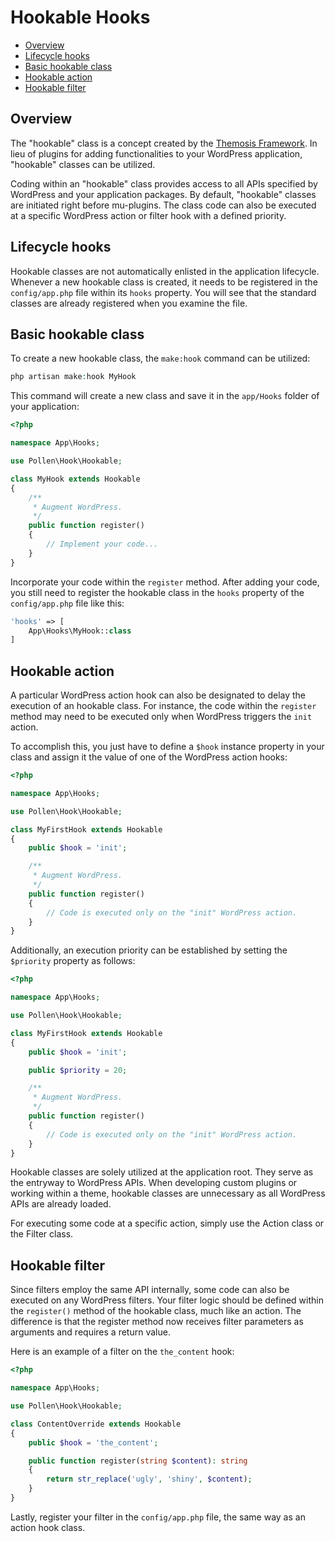 Hookable Hooks
==================

- [Overview](#overview)
- [Lifecycle hooks](#lifecycle-hooks)
- [Basic hookable class](#basic-hookable-class)
- [Hookable action](#hookable-action)
- [Hookable filter](#hookable-filter)

Overview
--------

The "hookable" class is a concept created by the [Themosis Framework](https://framework.themosis.com). In lieu of plugins for adding functionalities to your WordPress application, "hookable" classes can be utilized.

Coding within an "hookable" class provides access to all APIs specified by WordPress and your application packages. By default, "hookable" classes are initiated right before mu-plugins. The class code can also be executed at a specific WordPress action or filter hook with a defined priority.

Lifecycle hooks
-------------------

Hookable classes are not automatically enlisted in the application lifecycle. Whenever a new hookable class is created, it needs to be registered in the `config/app.php` file within its `hooks` property. You will see that the standard classes are already registered when you examine the file.

Basic hookable class
----------------------------

To create a new hookable class, the `make:hook` command can be utilized:

```php
php artisan make:hook MyHook
```

This command will create a new class and save it in the `app/Hooks` folder of your application:

```php
<?php

namespace App\Hooks;

use Pollen\Hook\Hookable;

class MyHook extends Hookable
{
    /**
     * Augment WordPress.
     */
    public function register()
    {
        // Implement your code...
    }
}
```

Incorporate your code within the `register` method. After adding your code, you still need to register the hookable class in the `hooks` property of the `config/app.php` file like this:

```php
'hooks' => [
    App\Hooks\MyHook::class
]
```

Hookable action
---------------------------

A particular WordPress action hook can also be designated to delay the execution of an hookable class. For instance, the code within the `register` method may need to be executed only when WordPress triggers the `init` action.

To accomplish this, you just have to define a `$hook` instance property in your class and assign it the value of one of the WordPress action hooks:

```php
<?php

namespace App\Hooks;

use Pollen\Hook\Hookable;

class MyFirstHook extends Hookable
{
    public $hook = 'init';

    /**
     * Augment WordPress.
     */
    public function register()
    {
        // Code is executed only on the "init" WordPress action.
    }
}
```

Additionally, an execution priority can be established by setting the `$priority` property as follows:

```php
<?php

namespace App\Hooks;

use Pollen\Hook\Hookable;

class MyFirstHook extends Hookable
{
    public $hook = 'init';

    public $priority = 20;

    /**
     * Augment WordPress.
     */
    public function register()
    {
        // Code is executed only on the "init" WordPress action.
    }
}
```

Hookable classes are solely utilized at the application root. They serve as the entryway to WordPress APIs. When developing custom plugins or working within a theme, hookable classes are unnecessary as all WordPress APIs are already loaded.

For executing some code at a specific action, simply use the Action class or the Filter class.

Hookable filter
--------------------------------

Since filters employ the same API internally, some code can also be executed on any WordPress filters. Your filter logic should be defined within the `register()` method of the hookable class, much like an action. The difference is that the register method now receives filter parameters as arguments and requires a return value.

Here is an example of a filter on the `the_content` hook:

```php
<?php

namespace App\Hooks;

use Pollen\Hook\Hookable;

class ContentOverride extends Hookable
{
    public $hook = 'the_content';

    public function register(string $content): string
    {
        return str_replace('ugly', 'shiny', $content);
    }
}
```

Lastly, register your filter in the `config/app.php` file, the same way as an action hook class.
